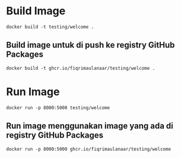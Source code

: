 # Build Image

`docker build -t testing/welcome .`

## Build image untuk di push ke registry GitHub Packages
`docker build -t ghcr.io/fiqrimaulanaar/testing/welcome .`

# Run Image
`docker run -p 8000:5000 testing/welcome`

## Run image menggunakan image yang ada di registry GitHub Packages
`docker run -p 8000:5000 ghcr.io/fiqrimaulanaar/testing/welcome`